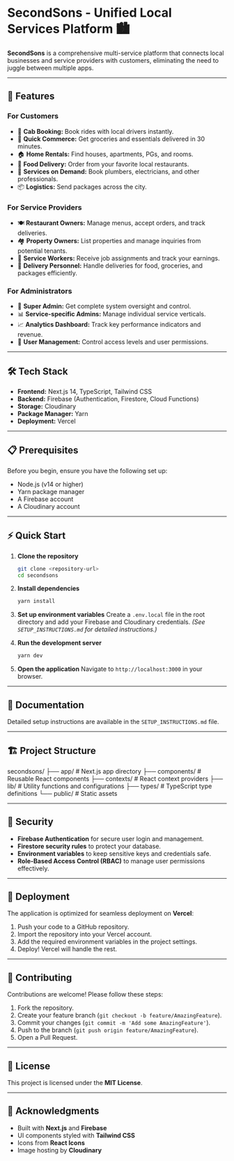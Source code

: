 # SecondSons - Unified Local Services Platform 🏙️

**SecondSons** is a comprehensive multi-service platform that connects local businesses and service providers with customers, eliminating the need to juggle between multiple apps.

---

## 🚀 Features

### For Customers
* 🚕 **Cab Booking:** Book rides with local drivers instantly.
* 🛒 **Quick Commerce:** Get groceries and essentials delivered in 30 minutes.
* 🏠 **Home Rentals:** Find houses, apartments, PGs, and rooms.
* 🍔 **Food Delivery:** Order from your favorite local restaurants.
* 🔧 **Services on Demand:** Book plumbers, electricians, and other professionals.
* 📦 **Logistics:** Send packages across the city.

### For Service Providers
* 🍽️ **Restaurant Owners:** Manage menus, accept orders, and track deliveries.
* 🏘️ **Property Owners:** List properties and manage inquiries from potential tenants.
* 👷 **Service Workers:** Receive job assignments and track your earnings.
* 🚚 **Delivery Personnel:** Handle deliveries for food, groceries, and packages efficiently.

### For Administrators
* 👑 **Super Admin:** Get complete system oversight and control.
* 📊 **Service-specific Admins:** Manage individual service verticals.
* 📈 **Analytics Dashboard:** Track key performance indicators and revenue.
* 👤 **User Management:** Control access levels and user permissions.

---

## 🛠️ Tech Stack

* **Frontend:** Next.js 14, TypeScript, Tailwind CSS
* **Backend:** Firebase (Authentication, Firestore, Cloud Functions)
* **Storage:** Cloudinary
* **Package Manager:** Yarn
* **Deployment:** Vercel

---

## 📋 Prerequisites

Before you begin, ensure you have the following set up:
* Node.js (v14 or higher)
* Yarn package manager
* A Firebase account
* A Cloudinary account

---

## ⚡ Quick Start

1.  **Clone the repository**
    ```sh
    git clone <repository-url>
    cd secondsons
    ```

2.  **Install dependencies**
    ```sh
    yarn install
    ```

3.  **Set up environment variables**
    Create a `.env.local` file in the root directory and add your Firebase and Cloudinary credentials.
    *(See `SETUP_INSTRUCTIONS.md` for detailed instructions.)*

4.  **Run the development server**
    ```sh
    yarn dev
    ```

5.  **Open the application**
    Navigate to `http://localhost:3000` in your browser.

---

## 📖 Documentation

Detailed setup instructions are available in the `SETUP_INSTRUCTIONS.md` file.

---

## 🏗️ Project Structure
secondsons/
├── app/                # Next.js app directory
├── components/         # Reusable React components
├── contexts/           # React context providers
├── lib/                # Utility functions and configurations
├── types/              # TypeScript type definitions
└── public/             # Static assets

---

## 🔐 Security

* **Firebase Authentication** for secure user login and management.
* **Firestore security rules** to protect your database.
* **Environment variables** to keep sensitive keys and credentials safe.
* **Role-Based Access Control (RBAC)** to manage user permissions effectively.

---

## 🚀 Deployment

The application is optimized for seamless deployment on **Vercel**:

1.  Push your code to a GitHub repository.
2.  Import the repository into your Vercel account.
3.  Add the required environment variables in the project settings.
4.  Deploy! Vercel will handle the rest.

---

## 🤝 Contributing

Contributions are welcome! Please follow these steps:

1.  Fork the repository.
2.  Create your feature branch (`git checkout -b feature/AmazingFeature`).
3.  Commit your changes (`git commit -m 'Add some AmazingFeature'`).
4.  Push to the branch (`git push origin feature/AmazingFeature`).
5.  Open a Pull Request.

---

## 📄 License

This project is licensed under the **MIT License**.

---

## 🙏 Acknowledgments

* Built with **Next.js** and **Firebase**
* UI components styled with **Tailwind CSS**
* Icons from **React Icons**
* Image hosting by **Cloudinary**
